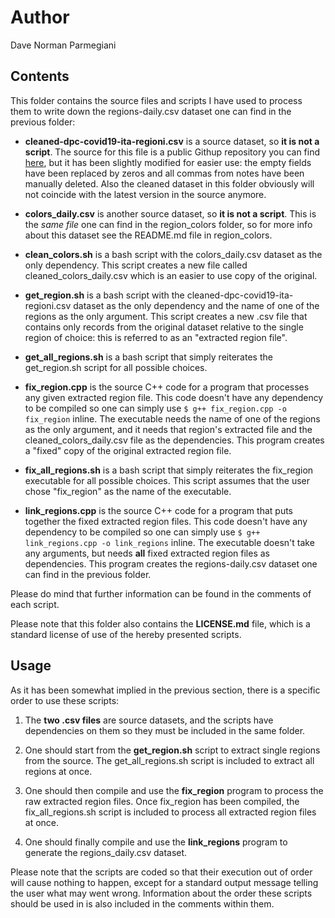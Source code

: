 # Author
Dave Norman Parmegiani

## Contents
This folder contains the source files and scripts I have used to process them to write down the regions-daily.csv dataset one can find in the previous folder:

* **cleaned-dpc-covid19-ita-regioni.csv**  is a source dataset, so **it is not a script**. The source for this file is a public Githup repository you can find [here](https://github.com/pcm-dpc/COVID-19/tree/master/dati-regioni), but it has been slightly modified for easier use: the empty fields have been replaced by zeros and all commas from notes have been manually deleted. Also the cleaned dataset in this folder obviously will not coincide with the latest version in the source anymore.

* **colors_daily.csv**  is another source dataset, so **it is not a script**. This is the _same file_ one can find in the region\_colors folder, so for more info about this dataset see the README.md file in region\_colors.

* **clean_colors.sh**  is a bash script with the colors\_daily.csv dataset as the only dependency. This script creates a new file called cleaned\_colors\_daily.csv which is an easier to use copy of the original.

* **get_region.sh**  is a bash script with the cleaned-dpc-covid19-ita-regioni.csv dataset as the only dependency and the name of one of the regions as the only argument. This script creates a new .csv file that contains only records from the original dataset relative to the single region of choice: this is referred to as an "extracted region file".

* **get_all_regions.sh**  is a bash script that simply reiterates the get\_region.sh script for all possible choices.

* **fix_region.cpp**  is the source C++ code for a program that processes any given extracted region file. This code doesn't have any dependency to be compiled so one can simply use `$ g++ fix_region.cpp -o fix_region` inline. The executable needs the name of one of the regions as the only argument, and it needs that region's extracted file and the cleaned\_colors\_daily.csv file as the dependencies. This program creates a "fixed" copy of the original extracted region file.

* **fix_all_regions.sh**  is a bash script that simply reiterates the fix\_region executable for all possible choices. This script assumes that the user chose "fix\_region" as the name of the executable.

* **link_regions.cpp**  is the source C++ code for a program that puts together the fixed extracted region files. This code doesn't have any dependency to be compiled so one can simply use `$ g++ link_regions.cpp -o link_regions` inline. The executable doesn't take any arguments, but needs **all** fixed extracted region files as dependencies. This program creates the regions-daily.csv dataset one can find in the previous folder.

Please do mind that further information can be found in the comments of each script.

Please note that this folder also contains the **LICENSE.md** file, which is a standard license of use of the hereby presented scripts.

## Usage
As it has been somewhat implied in the previous section, there is a specific order to use these scripts:

1. The **two .csv files** are source datasets, and the scripts have dependencies on them so they must be included in the same folder.

2. One should start from the **get\_region.sh** script to extract single regions from the source. The get\_all\_regions.sh script is included to extract all regions at once.

3. One should then compile and use the **fix_region** program to process the raw extracted region files. Once fix\_region has been compiled, the fix\_all\_regions.sh script is included to process all extracted region files at once.

4. One should finally compile and use the **link_regions** program to generate the regions\_daily.csv dataset.

Please note that the scripts are coded so that their execution out of order will cause nothing to happen, except for a standard output message telling the user what may went wrong. Information about the order these scripts should be used in is also included in the comments within them.
